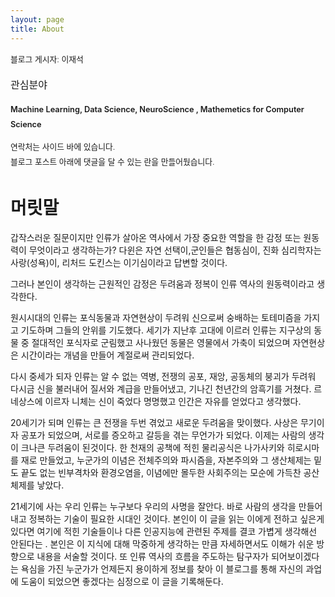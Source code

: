 ```yaml
---
layout: page
title: About
---
```


<div style="font-size: 0.8rem; font-weight:270; line-height: 1.5rem;">

블로그 게시자: 이재석 <br>

<p style="font-size: 1rem; font-weight: 300">관심분야</p>
<p class="message" style="font-size: 0.8rem; font-weight: 600">
Machine Learning, Data Science, NeuroScience , Mathemetics for Computer Science
</p>

연락처는 사이드 바에 있습니다.<br>
블로그 포스트 아래에 댓글을 달 수 있는 란을 만들어뒀습니다.

</div>

# 머릿말

갑작스러운 질문이지만 인류가 살아온 역사에서 가장 중요한 역할을 한 감정 또는 원동력이 무엇이라고 생각하는가?
다윈은 자연 선택이,군인들은 협동심이, 진화 심리학자는 사랑(성욕)이, 리처드 도킨스는 이기심이라고 답변할 것이다.

그러나 본인이 생각하는 근원적인 감정은 두려움과 정복이 인류 역사의 원동력이라고 생각한다.

원시시대의 인류는 포식동물과 자연현상이 두려워 신으로써 숭배하는 토테미즘을 가지고 기도하며 그들의 안위를 기도했다. 세기가 지난후 고대에 이르러 인류는 지구상의 동물 중 절대적인 포식자로 군림했고 사나웠던 동물은 영물에서 가축이 되었으며 자연현상은 시간이라는 개념을 만들어 계절로써 관리되었다.

다시 중세가 되자 인류는 알 수 없는 역병, 전쟁의 공포, 재앙, 공동체의 붕괴가 두려워 다시금 신을 불러내어 질서와 계급을 만들어냈고, 기나긴 천년간의 암흑기를 거쳤다. 르네상스에 이르자 니체는 신이 죽었다 명명했고 인간은 자유를 얻었다고 생각했다.

20세기가 되며 인류는 큰 전쟁을 두번 겪었고 새로운 두려움을 맞이했다. 사상은 무기이자 공포가 되었으며, 서로를 증오하고 갈등을 겪는 무언가가 되었다. 이제는 사람의 생각이 크나큰 두려움이 된것이다. 한 천재의 공책에 적힌 물리공식은 나가사키와 히로시마를 재로 만들었고, 누군가의 이념은 전체주의와 파시즘을, 자본주의와 그 생산체제는 밑도 끝도 없는 빈부격차와 환경오염을, 이념에만 몰두한 사회주의는 모순에 가득찬 공산체제를 낳았다.

21세기에 사는 우리 인류는 누구보다 우리의 사명을 잘안다. 바로 사람의 생각을 만들어내고 정복하는 기술이 필요한 시대인 것이다. 본인이 이 글을 읽는 이에게 전하고 싶은게 있다면 여기에 적힌 기술들이나 다른 인공지능에 관련된 주제를 결코 가볍게 생각해선 안된다는 . 본인은 이 지식에 대해 막중하게 생각하는 만큼 자세하면서도 이해가 쉬운 방향으로 내용을 서술할 것이다. 또 인류 역사의 흐름을 주도하는 탐구자가 되어보이겠다는 욕심을 가진 누군가가 언제든지 용이하게 정보를 찾아 이 블로그를 통해 자신의 과업에 도움이 되었으면 좋겠다는 심정으로 이 글을 기록해둔다.
